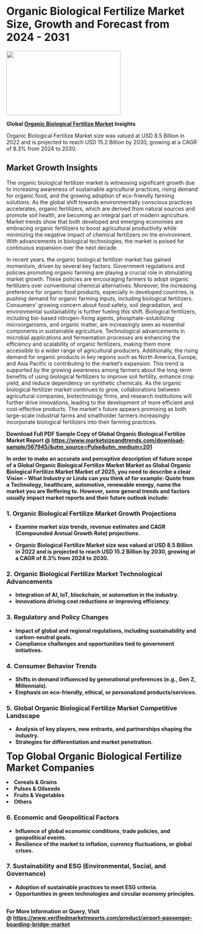 <H1>Organic Biological Fertilize Market Size, Growth and Forecast from 2024 - 2031</H1><img class="aligncenter size-medium wp-image-584254" src="https://thirdeyenews.in/wp-content/uploads/2024/09/Global-Market-Research-300x168.jpeg" alt="" width="300" height="168" /><p><strong>Global&nbsp;<a href="https://www.marketsizeandtrends.com/download-sample/567945/&amp;utm_source=Pulse&amp;utm_medium=201">Organic Biological Fertilize Market</a> Insights</strong></p><p>Organic Biological Fertilize Market size was valued at USD 8.5 Billion in 2022 and is projected to reach USD 15.2 Billion by 2030, growing at a CAGR of 8.3% from 2024 to 2030.</p><p><h2>Market Growth Insights</h2> <p>The organic biological fertilizer market is witnessing significant growth due to increasing awareness of sustainable agricultural practices, rising demand for organic food, and the growing adoption of eco-friendly farming solutions. As the global shift towards environmentally conscious practices accelerates, organic fertilizers, which are derived from natural sources and promote soil health, are becoming an integral part of modern agriculture. Market trends show that both developed and emerging economies are embracing organic fertilizers to boost agricultural productivity while minimizing the negative impact of chemical fertilizers on the environment. With advancements in biological technologies, the market is poised for continuous expansion over the next decade.</p> <p><strong></strong></p> <p>In recent years, the organic biological fertilizer market has gained momentum, driven by several key factors. Government regulations and policies promoting organic farming are playing a crucial role in stimulating market growth. These policies are encouraging farmers to adopt organic fertilizers over conventional chemical alternatives. Moreover, the increasing preference for organic food products, especially in developed countries, is pushing demand for organic farming inputs, including biological fertilizers. Consumers' growing concern about food safety, soil degradation, and environmental sustainability is further fueling this shift. Biological fertilizers, including bio-based nitrogen-fixing agents, phosphate-solubilizing microorganisms, and organic matter, are increasingly seen as essential components in sustainable agriculture. Technological advancements in microbial applications and fermentation processes are enhancing the efficiency and scalability of organic fertilizers, making them more accessible to a wider range of agricultural producers. Additionally, the rising demand for organic products in key regions such as North America, Europe, and Asia Pacific is contributing to the market’s expansion. This trend is supported by the growing awareness among farmers about the long-term benefits of using biological fertilizers to improve soil fertility, enhance crop yield, and reduce dependency on synthetic chemicals. As the organic biological fertilizer market continues to grow, collaborations between agricultural companies, biotechnology firms, and research institutions will further drive innovations, leading to the development of more efficient and cost-effective products. The market's future appears promising as both large-scale industrial farms and smallholder farmers increasingly incorporate biological fertilizers into their farming practices. <p><strong></p><p><span class=""><strong>Download Full PDF Sample Copy of Global Organic Biological Fertilize Market Report</strong> @ <a href="https://www.marketsizeandtrends.com/download-sample/567945/&amp;utm_source=Pulse&amp;utm_medium=201" target="_blank">https://www.marketsizeandtrends.com/download-sample/567945/&amp;utm_source=Pulse&amp;utm_medium=201</a></span></p><p>In order to make an accurate and perceptive description of future scope of a Global&nbsp;Organic Biological Fertilize Market Market as Global&nbsp;Organic Biological Fertilize Market Market of 2025, you need to describe a clear Vision &ndash; What Industry or Linda can you think of for example: Quote from a Technology, healthcare, automotive, renewable energy, name the market you are Reffering to. However, some general trends and factors usually impact market reports and their future outlook include:</p><h3>1.&nbsp;<strong>Organic Biological Fertilize Market Growth Projections</strong></h3><ul><li>Examine market size trends, revenue estimates and CAGR (Compounded Annual Growth Rate) projections.</li><li><p>Organic Biological Fertilize Market size was valued at USD 8.5 Billion in 2022 and is projected to reach USD 15.2 Billion by 2030, growing at a CAGR of 8.3% from 2024 to 2030.</p></li></ul><h3>2.&nbsp;<strong>Organic Biological Fertilize Market Technological Advancements</strong></h3><ul><li>Integration of AI, IoT, blockchain, or automation in the industry.</li><li>Innovations driving cost reductions or improving efficiency.</li></ul><h3>3.&nbsp;<strong>Regulatory and Policy Changes</strong></h3><ul><li>Impact of global and regional regulations, including sustainability and carbon-neutral goals.</li><li>Compliance challenges and opportunities tied to government initiatives.</li></ul><h3>4.&nbsp;<strong>Consumer Behavior Trends</strong></h3><ul><li>Shifts in demand influenced by generational preferences (e.g., Gen Z, Millennials).</li><li>Emphasis on eco-friendly, ethical, or personalized products/services.</li></ul><h3>5.&nbsp;<strong>Global Organic Biological Fertilize Market Competitive Landscape</strong></h3><ul><li>Analysis of key players, new entrants, and partnerships shaping the industry.</li><li>Strategies for differentiation and market penetration.</li></ul><p data-pm-slice="1 1 []"><span style="color: inherit; font-family: inherit; font-size: 25px;">Top Global Organic Biological Fertilize Market Companies</span></p><div class="" data-test-id=""><p><li>Cereals & Grains</li><li> Pulses & Oilseeds</li><li> Fruits & Vegetables</li><li> Others</li></p></div><h3>6.&nbsp;<strong>Economic and Geopolitical Factors</strong></h3><ul><li>Influence of global economic conditions, trade policies, and geopolitical events.</li><li>Resilience of the market to inflation, currency fluctuations, or global crises.</li></ul><h3>7.&nbsp;<strong>Sustainability and ESG (Environmental, Social, and Governance)</strong></h3><ul><li>Adoption of sustainable practices to meet ESG criteria.</li><li>Opportunities in green technologies and circular economy principles.</li></ul><h2><strong style="font-size: 14px;">For More Information or Query, Visit @&nbsp;</strong><a style="background-color: #ffffff; font-size: 14px;" href="https://www.marketsizeandtrends.com/report/organic-biological-fertilize-market/" target="_blank">https://www.verifiedmarketreports.com/product/airport-passenger-boarding-bridge-market</a></h2>
